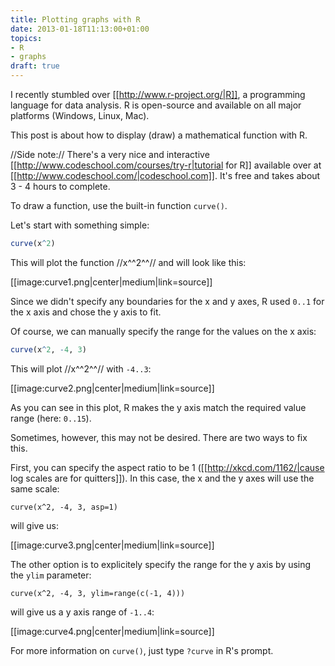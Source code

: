 ```yaml
---
title: Plotting graphs with R
date: 2013-01-18T11:13:00+01:00
topics:
- R
- graphs
draft: true
---
```


I recently stumbled over [[http://www.r-project.org/|R]], a programming language for data analysis. R is open-source and available on all major platforms (Windows, Linux, Mac).

This post is about how to display (draw) a mathematical function with R.

//Side note:// There's a very nice and interactive [[http://www.codeschool.com/courses/try-r|tutorial for R]] available over at [[http://www.codeschool.com/|codeschool.com]]. It's free and takes about 3 - 4 hours to complete.

<!--more-->

To draw a function, use the built-in function `curve()`.

Let's start with something simple:

```r
curve(x^2)
```

This will plot the function //x^^2^^// and will look like this:

[[image:curve1.png|center|medium|link=source]]

Since we didn't specify any boundaries for the x and y axes, R used `0..1` for the x axis and chose the y axis to fit.

Of course, we can manually specify the range for the values on the x axis:

```r
curve(x^2, -4, 3)
```

This will plot //x^^2^^// with `-4..3`:

[[image:curve2.png|center|medium|link=source]]

As you can see in this plot, R makes the y axis match the required value range (here: `0..15`).

Sometimes, however, this may not be desired. There are two ways to fix this.

First, you can specify the aspect ratio to be 1 ([[http://xkcd.com/1162/|cause log scales are for quitters]]). In this case, the x and the y axes will use the same scale:

```
curve(x^2, -4, 3, asp=1)
```

will give us:

[[image:curve3.png|center|medium|link=source]]

The other option is to explicitely specify the range for the y axis by using the `ylim` parameter:

```
curve(x^2, -4, 3, ylim=range(c(-1, 4)))
```

will give us a y axis range of `-1..4`:

[[image:curve4.png|center|medium|link=source]]

For more information on `curve()`, just type `?curve` in R's prompt.
